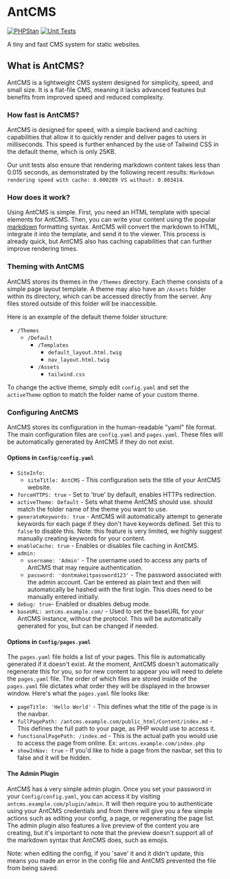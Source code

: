 # AntCMS

[![PHPStan](https://github.com/AntCMS-org/AntCMS/actions/workflows/phpstan.yml/badge.svg)](https://github.com/AntCMS-org/AntCMS/actions/workflows/phpstan.yml)
[![Unit Tests](https://github.com/AntCMS-org/AntCMS/actions/workflows/unittests.yml/badge.svg)](https://github.com/AntCMS-org/AntCMS/actions/workflows/unittests.yml)

A tiny and fast CMS system for static websites.

## What is AntCMS?

AntCMS is a lightweight CMS system designed for simplicity, speed, and small size. It is a flat-file CMS, meaning it lacks advanced features but benefits from improved speed and reduced complexity.

### How fast is AntCMS?

AntCMS is designed for speed, with a simple backend and caching capabilities that allow it to quickly render and deliver pages to users in milliseconds. This speed is further enhanced by the use of Tailwind CSS in the default theme, which is only 25KB.

Our unit tests also ensure that rendering markdown content takes less than 0.015 seconds, as demonstrated by the following recent results: `Markdown rendering speed with cache: 0.000289 VS without: 0.003414`.

### How does it work?

Using AntCMS is simple. First, you need an HTML template with special elements for AntCMS. Then, you can write your content using the popular [markdown](https://www.markdownguide.org/cheat-sheet/) formatting syntax. AntCMS will convert the markdown to HTML, integrate it into the template, and send it to the viewer. This process is already quick, but AntCMS also has caching capabilities that can further improve rendering times.

### Theming with AntCMS

AntCMS stores its themes in the `/Themes` directory. Each theme consists of a simple page layout template. A theme may also have an `/Assets` folder within its directory, which can be accessed directly from the server. Any files stored outside of this folder will be inaccessible.

Here is an example of the default theme folder structure:

- `/Themes`
  - `/Default`
    - `/Templates`
      - `default_layout.html.twig`
      - `nav_layout.html.twig`
    - `/Assets`
      - `tailwind.css`

To change the active theme, simply edit `config.yaml` and set the `activeTheme` option to match the folder name of your custom theme.

### Configuring AntCMS

AntCMS stores its configuration in the human-readable "yaml" file format. The main configuration files are `config.yaml` and `pages.yaml`. These files will be automatically generated by AntCMS if they do not exist.

#### Options in `Config/config.yaml`

- `SiteInfo:`
  - `siteTitle: AntCMS` - This configuration sets the title of your AntCMS website.
- `forceHTTPS: true` - Set to 'true' by default, enables HTTPs redirection.
- `activeTheme: Default` - Sets what theme AntCMS should use. should match the folder name of the theme you want to use.
- `generateKeywords: true` - AntCMS will automatically attempt to generate keywords for each page if they don't have keywords defined. Set this to `false` to disable this. Note: this feature is very limited, we highly suggest manually creating keywords for your content.
- `enableCache: true` - Enables or disables file caching in AntCMS.
- `admin:`
  - `username: 'Admin'` - The username used to access any parts of AntCMS that may require authentication.
  - `password: 'dontmakeitpassword123'` - The password associated with the admin account. Can be entered as plain text and then will automatically be hashed with the first login. This does need to be manually entered initially.
- `debug: true`- Enabled or disables debug mode.
- `baseURL: antcms.example.com/` - Used to set the baseURL for your AntCMS instance, without the protocol. This will be automatically generated for you, but can be changed if needed.

#### Options in `Config/pages.yaml`

The `pages.yaml` file holds a list of your pages. This file is automatically generated if it doesn't exist. At the moment, AntCMS doesn't automatically regenerate this for you, so for new content to appear you will need to delete the `pages.yaml` file.
The order of which files are stored inside of the `pages.yaml` file dictates what order they will be displayed in the browser window.
Here's what the `pages.yaml` file looks like:

- `pageTitle: 'Hello World'` - This defines what the title of the page is in the navbar.
- `fullPagePath: /antcms.example.com/public_html/Content/index.md` - This defines the full path to your page, as PHP would use to access it.
- `functionalPagePath: /index.md` - This is the actual path you would use to access the page from online. Ex: `antcms.example.com/index.php`
- `showInNav: true` - If you'd like to hide a page from the navbar, set this to false and it will be hidden.

#### The Admin Plugin

AntCMS has a very simple admin plugin. Once you set your password in your `Config/config.yaml`, you can access it by visiting `antcms.example.com/plugin/admin`.
It will then require you to authenticate using your AntCMS credentials and from there will give you a few simple actions such as editing your config, a page, or regenerating the page list.
The admin plugin also features a live preview of the content you are creating, but it's important to note that the preview doesn't support all of the markdown syntax that AntCMS does, such as emojis.

Note: when editing the config, if you 'save' it and it didn't update, this means you made an error in the config file and AntCMS prevented the file from being saved.
